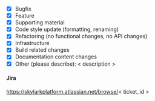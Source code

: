 <!-- Enter a very brief description of change -->
<!-- Add any optional commentary which may help the code reviewer. -->

<!-- Please tick all relevant change types this PR commits -->
<!-- Delete non-relevant lines -->
* [x] Bugfix
* [x] Feature
* [x] Supporting material
* [x] Code style update (formatting, renaming)
* [x] Refactoring (no functional changes, no API changes)
* [x] Infrastructure
* [x] Build related changes
* [x] Documentation content changes
* [x] Other (please describe): < description >

#### Jira
<!-- Line separated list of relevant Jira ticket links -->
https://skylarkplatform.atlassian.net/browse/< ticket_id >

